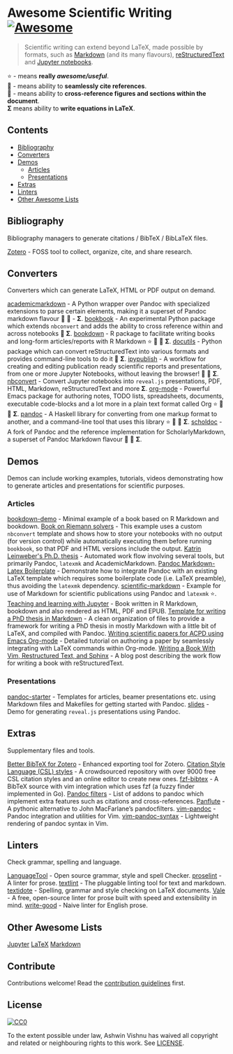# Awesome Scientific Writing [![Awesome](https://awesome.re/badge-flat.svg)](https://github.com/sindresorhus/awesome)

> Scientific writing can extend beyond LaTeX, made possible by formats,
> such as
> [Markdown](https://commonmark.org/) (and its many flavours),
> [reStructuredText](http://docutils.sourceforge.net/docs/ref/rst/directives.html) and
> [Jupyter notebooks](https://jupyter.readthedocs.io/en/latest/).

:star: - means **really _awesome/useful_**.<br />
:bookmark: - means ability to **seamlessly cite references**.<br/>
:link: - means ability to **cross-reference figures and sections within the
document**.<br/>
**Σ** means ability to **write equations in LaTeX**.<br/>

## Contents

- [Bibliography](#bibliography)
- [Converters](#converters)
- [Demos](#demos)
  - [Articles](#articles)
  - [Presentations](#presentations)
- [Extras](#extras)
- [Linters](#linters)
- [Other Awesome Lists](#other-awesome-lists)

## Bibliography
 Bibliography managers to generate citations / BibTeX / BibLaTeX files.

 [Zotero](https://www.zotero.org/) - FOSS tool to collect, organize, cite, and
 share research.


## Converters
 Converters which can generate LaTeX, HTML or PDF output on demand.

 [academicmarkdown](https://github.com/smathot/academicmarkdown#readme) - A
   Python wrapper over Pandoc with specialized extensions to parse certain
   elements, making it a superset of Pandoc markdown flavour :bookmark:
   :link: - **Σ**.
 [bookbook](https://github.com/takluyver/bookbook/#readme) - An experimental Python
   package which extends `nbconvert` and adds the ability to cross reference
   within and across notebooks :link: **Σ**.
 [bookdown](https://github.com/rstudio/bookdown/#readme) - R package to facilitate
   writing books and long-form articles/reports with R Markdown :star:
   :bookmark: :link: **Σ**.
 [docutils](http://docutils.sourceforge.net/docs/) - Python package which can
   convert reStructuredText into various formats and provides command-line
   tools to do it :link: **Σ**.
 [ipypublish](https://github.com/chrisjsewell/ipypublish/#readme) - A workflow for
   creating and editing publication ready scientific reports and presentations,
   from one or more Jupyter Notebooks, without leaving the browser! :bookmark:
   :link: **Σ**.
 [nbconvert](https://nbconvert.readthedocs.io/en/latest/) - Convert Jupyter
   notebooks into `reveal.js` presentations, PDF, HTML, Markdown,
   reStructuredText and more **Σ**.
 [org-mode](https://orgmode.org) - Powerful Emacs package for authoring notes,
   TODO lists, spreadsheets, documents, executable code-blocks and a lot more
   in a plain text format called Org :star: :bookmark: :link: **Σ**.
 [pandoc](https://pandoc.org/MANUAL) - A Haskell library for converting from
   one markup format to another, and a command-line tool that uses this
   library :star: :bookmark: :link: **Σ**.
 [scholdoc](http://scholdoc.scholarlymarkdown.com/) - A fork of Pandoc and the
   reference implementation for ScholarlyMarkdown, a superset of Pandoc
   Markdown flavour :bookmark: :link: **Σ**.

## Demos
 Demos can include working examples, tutorials, videos demonstrating how to
 generate articles and presentations for scientific purposes.

### Articles
 [bookdown-demo](https://github.com/rstudio/bookdown-demo/#readme) - Minimal
   example of a book based on R Markdown and bookdown.
 [Book on Riemann solvers](https://github.com/clawpack/riemann_book/#readme) - This
   example uses a custom `nbconvert` template and shows how to store your
   notebooks with no output (for version control) while automatically executing
   them before running `bookbook`, so that PDF and HTML versions include the
   output.
 [Katrin Leinweber's Ph.D.
   thesis](https://github.com/katrinleinweber/PhD-thesis/#readme) - Automated
   work flow involving several tools, but primarily Pandoc, `latexmk` and
   AcademicMarkdown.
 [Pandoc Markdown-Latex
   Boilerplate](https://github.com/davecap/markdown-latex-boilerplate/#readme) - Demonstrate
   how to integrate Pandoc with an existing LaTeX template which
   requires some boilerplate code (i.e. LaTeX preamble), thus avoiding the
   `latexmk` dependency.
 [scientific-markdown](https://github.com/JensErat/scientific-markdown/#readme) - Example
   for use of Markdown for scientific publications using Pandoc and
   `latexmk` :star:.
 [Teaching and learning with
   Jupyter](https://github.com/jupyter4edu/jupyter-edu-book/#readme) - Book
   written in R Markdown, bookdown and also rendered as HTML, PDF and
   EPUB.
 [Template for writing a PhD thesis in
   Markdown](https://github.com/tompollard/phd_thesis_markdown#readme) - A clean
   organization of files to provide a framework for writing a PhD thesis in
   mostly Markdown with a little bit of LaTeX, and compiled with Pandoc.
 [Writing scientific papers for ACPD using Emacs
   Org-mode](https://www.draketo.de/english/emacs/writing-papers-in-org-mode-acpd) - Detailed
   tutorial on authoring a paper by seamlessly integrating with LaTeX
   commands within Org-mode.
 [Writing a  Book With Vim, Restructured Text, and
   Sphinx](https://www.tompurl.com/2012-11-22-writing-a-book-with-vim.html) - A
   blog post describing the work flow for writing a book with
   reStructuredText.

### Presentations
 [pandoc-starter](https://github.com/jez/pandoc-starter/#readme) - Templates for
   articles, beamer presentations etc. using Markdown files and Makefiles for
   getting started with Pandoc.
 [slides](https://github.com/cgroll/slides/#readme) - Demo for generating `reveal.js`
   presentations using Pandoc.

## Extras
 Supplementary files and tools.

 [Better BibTeX for Zotero](https://retorque.re/zotero-better-bibtex/) - Enhanced
 exporting tool for Zotero.
 [Citation Style Language (CSL) styles](https://editor.citationstyles.org/) -  A
 crowdsourced repository with over 9000 free CSL citation styles and an online
 editor to create new ones.
 [fzf-bibtex](https://github.com/msprev/fzf-bibtex/#readme) - A BibTeX source
 with vim integration which uses fzf (a fuzzy finder implemented in Go).
 [Pandoc filters](https://github.com/jgm/pandoc/wiki/Pandoc-Filters) - List of
 addons to pandoc which implement extra features such as citations and
 cross-references.
 [Panflute](http://scorreia.com/software/panflute/) - A pythonic alternative
 to John MacFarlane’s pandocfilters.
 [vim-pandoc](https://github.com/vim-pandoc/vim-pandoc/#readme) - Pandoc
 integration and utilities for Vim.
 [vim-pandoc-syntax](https://github.com/vim-pandoc/vim-pandoc-syntax/#readme) - Lightweight
 rendering of pandoc syntax in Vim.

## Linters
 Check grammar, spelling and language.

 [LanguageTool](https://languagetool.org/) - Open source grammar, style and
 spell Checker.
 [proselint](http://proselint.com/) - A linter for prose.
 [textlint](https://textlint.github.io/) - The pluggable linting tool for text
 and markdown.
 [textidote](https://sylvainhalle.github.io/textidote/) - Spelling, grammar and
 style checking on LaTeX documents.
 [Vale](https://errata-ai.github.io/vale/) - A free, open-source linter for
 prose built with speed and extensibility in mind.
 [write-good](https://github.com/btford/write-good) - Naive linter for English
 prose.

## Other Awesome Lists
 [Jupyter](https://github.com/markusschanta/awesome-jupyter/#renderingpublishingconversion)
 [LaTeX](https://github.com/egeerardyn/awesome-LaTeX/#readme)
 [Markdown](https://github.com/BubuAnabelas/awesome-markdown/#readme)

## Contribute
Contributions welcome! Read the [contribution guidelines](CONTRIBUTING.md) first.

## License
[![CC0](https://mirrors.creativecommons.org/presskit/buttons/88x31/svg/cc-zero.svg)](https://creativecommons.org/publicdomain/zero/1.0/)

To the extent possible under law, Ashwin Vishnu has waived all copyright
and related or neighbouring rights to this work. See [LICENSE](LICENSE).

